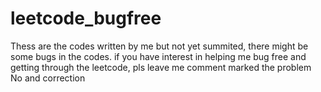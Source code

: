 # leetcode_bugfree

Thess are the codes written by me but not yet summited, there might be some bugs in the codes. if you have interest in helping me bug free and getting through the leetcode, pls leave me comment marked the problem No and correction
